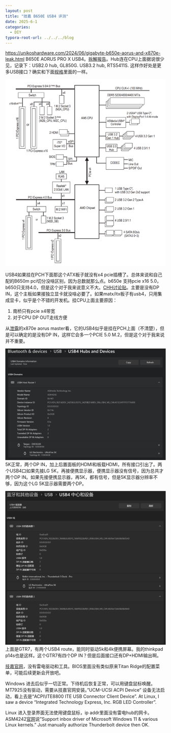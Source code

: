 ```yaml
---
layout: post
title: "技嘉 B650E USB4 评测"
date: 2025-6-1
categories:
  - DIY
typora-root-url: ../../../blog
---
```


https://unikoshardware.com/2024/06/gigabyte-b650e-aorus-and-x870e-leak.html B650E AORUS PRO X USB4。[拆解报告](https://post.smzdm.com/p/am3px0zz/)。Hub连在CPU上面据说很少见，记录下：USB2.0 hub, GL850G. USB3.2 hub, RTS5411S. 这样作好处是更多USB接口？确实和下面[规格](https://www.aorus.com/zh-tw/motherboards/b650e-aorus-pro-x-usb4-rev-10/Specification)里面的一样。

![Untitled](/images/2025/b650e-usb4.png)

USB4如果挂在PCH下面那这个ATX板子就没有x4 pcie插槽了。总体来说和自己配的B650m pci切分没啥区别，因为总数就那么点。b650e 支持pcie x16 5.0，b650只支持4.0，但是这个对于我来说意义不大。[CHH讨论贴](https://www.chiphell.com/thread-2618079-1-3.html)。主要是没有DP IN，这个主板如果接独立显卡就没啥必要了。如果matx/itx板子有usb4，只用集成显卡，似乎是个不错的开发机。挂CPU上面主要原因：
1. 南桥只有pcie x4带宽
2. 对于CPU DP OUT走线方便

从[泄露](https://www.4gamers.com.tw/news/detail/64969/gigabyte-x870e-aorus-master-ppt-leaks-amd-ryzen-9000-spec)的x870e aorus master看，它的USB4似乎是挂在PCH上面（不清楚），但是可以确定的是没有DP IN，这样它会多一个PCIE 5.0 M.2，但是这个对于我来说并不重要。

![Untitled](/images/2025/b650e-usb4-control-pannel.png)
5K正常，两个DP IN，加上后置面板的HDMI和板载HDMI，所有接口引出了。两个USB4口如果先接LG 5K，再接便携显示器，便携显示器没有信号，因为总共才两个DP IN。如果先接便携显示器，再5K，都有信号，但是5K显示器分辨率不够，因为这个LG 5K显示器需要两个DP。

![Untitled](/images/2025/gtr7-usb4-control-pannel.png)
上面是GTR7，有两个USB4 route，能同时驱动5k和4k便携屏幕。我的thinkpad p14s也是这样。这个GTR7有四个DP IN？但是后面接口还有DP+HDMI输出啊。

[技嘉官网](https://www.gigabyte.com/Motherboard/B650E-AORUS-PRO-X-USB4-rev-10)，没有雷电驱动和工具。BIOS里面没有类似原来Titan Ridge的配置菜单，可能后续更新会开放吧。

Windows 进去后似乎一切正常。下待机后恢复正常，可以用键盘鼠标唤醒。MT7925没有驱动，需要从技嘉官网安装。”UCM-UCSI ACPI Device” 设备无法启动，看上去是“ACPI\ITE8800 ITE USB Connector Client Device”. At Linux, I saw a device “Integrated Technology Express, Inc. RGB LED Controller”.

Linux 进入登录界面无法使用键盘鼠标，ip addr里面没有雷电hub的网卡。ASM4242[官网](https://www.asmedia.com.tw/product/e20zx49yU0SZBUH5/363Zx80yu6sY3XH2)说”Support inbox driver of Microsoft Windows 11 & various Linux kernels.” Just manually authorize Thunderbolt device then OK.
